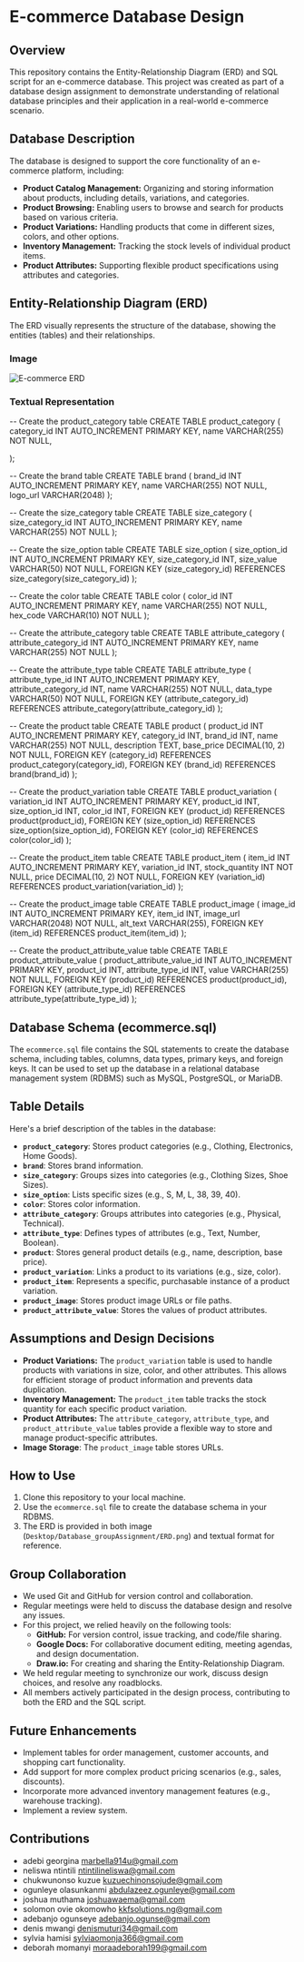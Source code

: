 # E-commerce Database Design

## Overview

This repository contains the Entity-Relationship Diagram (ERD) and SQL script for an e-commerce database. This project was created as part of a database design assignment to demonstrate understanding of relational database principles and their application in a real-world e-commerce scenario.

## Database Description

The database is designed to support the core functionality of an e-commerce platform, including:

* **Product Catalog Management:** Organizing and storing information about products, including details, variations, and categories.
* **Product Browsing:** Enabling users to browse and search for products based on various criteria.
* **Product Variations:** Handling products that come in different sizes, colors, and other options.
* **Inventory Management:** Tracking the stock levels of individual product items.
* **Product Attributes:** Supporting flexible product specifications using attributes and categories.

## Entity-Relationship Diagram (ERD)

The ERD visually represents the structure of the database, showing the entities (tables) and their relationships.

### Image
![E-commerce ERD](ERD.png)

### Textual Representation

-- Create the product_category table
CREATE TABLE product_category (
    category_id INT AUTO_INCREMENT PRIMARY KEY,
    name VARCHAR(255) NOT NULL,
    
);

-- Create the brand table
CREATE TABLE brand (
    brand_id INT AUTO_INCREMENT PRIMARY KEY,
    name VARCHAR(255) NOT NULL,
    logo_url VARCHAR(2048)
);

-- Create the size_category table
CREATE TABLE size_category (
    size_category_id INT AUTO_INCREMENT PRIMARY KEY,
    name VARCHAR(255) NOT NULL
);

-- Create the size_option table
CREATE TABLE size_option (
    size_option_id INT AUTO_INCREMENT PRIMARY KEY,
    size_category_id INT,
    size_value VARCHAR(50) NOT NULL,
    FOREIGN KEY (size_category_id) REFERENCES size_category(size_category_id)
);

-- Create the color table
CREATE TABLE color (
    color_id INT AUTO_INCREMENT PRIMARY KEY,
    name VARCHAR(255) NOT NULL,
    hex_code VARCHAR(10) NOT NULL
);

-- Create the attribute_category table
CREATE TABLE attribute_category (
    attribute_category_id INT AUTO_INCREMENT PRIMARY KEY,
    name VARCHAR(255) NOT NULL
);

-- Create the attribute_type table
CREATE TABLE attribute_type (
    attribute_type_id INT AUTO_INCREMENT PRIMARY KEY,
    attribute_category_id INT,
    name VARCHAR(255) NOT NULL,
    data_type VARCHAR(50) NOT NULL,
    FOREIGN KEY (attribute_category_id) REFERENCES attribute_category(attribute_category_id)
);

-- Create the product table
CREATE TABLE product (
    product_id INT AUTO_INCREMENT PRIMARY KEY,
    category_id INT,
    brand_id INT,
    name VARCHAR(255) NOT NULL,
    description TEXT,
    base_price DECIMAL(10, 2) NOT NULL,
    FOREIGN KEY (category_id) REFERENCES product_category(category_id),
    FOREIGN KEY (brand_id) REFERENCES brand(brand_id)
);

-- Create the product_variation table
CREATE TABLE product_variation (
    variation_id INT AUTO_INCREMENT PRIMARY KEY,
    product_id INT,
    size_option_id INT,
    color_id INT,
    FOREIGN KEY (product_id) REFERENCES product(product_id),
    FOREIGN KEY (size_option_id) REFERENCES size_option(size_option_id),
    FOREIGN KEY (color_id) REFERENCES color(color_id)
);

-- Create the product_item table
CREATE TABLE product_item (
    item_id INT AUTO_INCREMENT PRIMARY KEY,
    variation_id INT,
    stock_quantity INT NOT NULL,
    price DECIMAL(10, 2) NOT NULL,
    FOREIGN KEY (variation_id) REFERENCES product_variation(variation_id)
);

-- Create the product_image table
CREATE TABLE product_image (
    image_id INT AUTO_INCREMENT PRIMARY KEY,
    item_id INT,
    image_url VARCHAR(2048) NOT NULL,
    alt_text VARCHAR(255),
    FOREIGN KEY (item_id) REFERENCES product_item(item_id)
);

-- Create the product_attribute_value table
CREATE TABLE product_attribute_value (
    product_attribute_value_id INT AUTO_INCREMENT PRIMARY KEY,
    product_id INT,
    attribute_type_id INT,
    value VARCHAR(255) NOT NULL,
    FOREIGN KEY (product_id) REFERENCES product(product_id),
    FOREIGN KEY (attribute_type_id) REFERENCES attribute_type(attribute_type_id)
);

## Database Schema (ecommerce.sql)

The `ecommerce.sql` file contains the SQL statements to create the database schema, including tables, columns, data types, primary keys, and foreign keys.  It can be used to set up the database in a relational database management system (RDBMS) such as MySQL, PostgreSQL, or MariaDB.

## Table Details

Here's a brief description of the tables in the database:

* **`product_category`**: Stores product categories (e.g., Clothing, Electronics, Home Goods).
* **`brand`**: Stores brand information.
* **`size_category`**: Groups sizes into categories (e.g., Clothing Sizes, Shoe Sizes).
* **`size_option`**: Lists specific sizes (e.g., S, M, L, 38, 39, 40).
* **`color`**: Stores color information.
* **`attribute_category`**: Groups attributes into categories (e.g., Physical, Technical).
* **`attribute_type`**: Defines types of attributes (e.g., Text, Number, Boolean).
* **`product`**: Stores general product details (e.g., name, description, base price).
* **`product_variation`**: Links a product to its variations (e.g., size, color).
* **`product_item`**: Represents a specific, purchasable instance of a product variation.
* **`product_image`**: Stores product image URLs or file paths.
* **`product_attribute_value`**: Stores the values of product attributes.

## Assumptions and Design Decisions

* **Product Variations:** The `product_variation` table is used to handle products with variations in size, color, and other attributes.  This allows for efficient storage of product information and prevents data duplication.
* **Inventory Management:** The `product_item` table tracks the stock quantity for each specific product variation.
* **Product Attributes:** The `attribute_category`, `attribute_type`, and `product_attribute_value` tables provide a flexible way to store and manage product-specific attributes.
* **Image Storage**: The `product_image` table stores URLs.

## How to Use

1.  Clone this repository to your local machine.
2.  Use the `ecommerce.sql` file to create the database schema in your RDBMS.
3.  The ERD is provided in both image (`Desktop/Database_groupAssignment/ERD.png`) and textual format for reference.

## Group Collaboration

* We used Git and GitHub for version control and collaboration.
* Regular meetings were held to discuss the database design and resolve any issues.
* For this project, we relied heavily on the following tools:
    * **GitHub:** For version control, issue tracking, and code/file sharing.
    * **Google Docs:** For collaborative document editing, meeting agendas, and design documentation.
    * **Draw.io:** For creating and sharing the Entity-Relationship Diagram.
* We held regular meeting to synchronize our work, discuss design choices, and resolve any roadblocks.
* All members actively participated in the design process, contributing to both the ERD and the SQL script.


## Future Enhancements

* Implement tables for order management, customer accounts, and shopping cart functionality.
* Add support for more complex product pricing scenarios (e.g., sales, discounts).
* Incorporate more advanced inventory management features (e.g., warehouse tracking).
* Implement a review system.

## Contributions

* adebi	georgina marbella914u@gmail.com
* neliswa	ntintili ntintilineliswa@gmail.com
* chukwunonso	kuzue kuzuechinonsojude@gmail.com
* ogunleye	olasunkanmi abdulazeez.ogunleye@gmail.com
* joshua	muthama joshuawaema@gmail.com
* solomon ovie	okomowho kkfsolutions.ng@gmail.com
* adebanjo	ogunseye adebanjo.ogunse@gmail.com
* denis	mwangi denismuturi34@gmail.com
* sylvia	hamisi	sylviaomonja366@gmail.com
* deborah	momanyi	moraadeborah199@gmail.com


